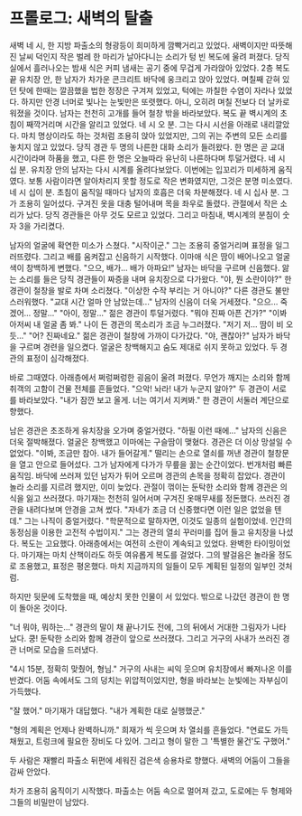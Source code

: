 # 프롤로그: 새벽의 탈출
새벽 네 시, 한 지방 파출소의 형광등이 희미하게 깜빡거리고 있었다. 새벽이지만 따뜻해진 날씨 덕인지 작은 벌레 한 마리가 날아다니는 소리가 텅 빈 복도에 울려 퍼졌다. 당직실에서 흘러나오는 밤새 식은 커피 냄새는 공기 중에 무겁게 가라앉아 있었다. 2층 복도 끝 유치장 안, 한 남자가 차가운 콘크리트 바닥에 웅크리고 앉아 있었다. 며칠째 갇혀 있던 탓에 한때는 깔끔했을 법한 정장은 구겨져 있었고, 턱에는 까칠한 수염이 자라나 있었다. 하지만 안경 너머로 빛나는 눈빛만은 또렷했다. 아니, 오히려 며칠 전보다 더 날카로워졌을 것이다.
남자는 천천히 고개를 들어 철창 밖을 바라보았다. 복도 끝 벽시계의 초침이 째깍거리며 시간을 알리고 있었다. 네 시 오 분. 그는 다시 시선을 아래로 내리깔았다. 마치 명상이라도 하는 것처럼 조용히 앉아 있었지만, 그의 귀는 주변의 모든 소리를 놓치지 않고 있었다. 당직 경관 두 명의 나른한 대화 소리가 들려왔다. 한 명은 곧 교대 시간이라며 하품을 했고, 다른 한 명은 오늘따라 유난히 나른하다며 투덜거렸다.
네 시 십 분. 유치장 안의 남자는 다시 시계를 올려다보았다. 이번에는 입꼬리가 미세하게 움직였다. 보통 사람이라면 알아차리지 못할 정도로 작은 변화였지만, 그것은 분명 미소였다.
네 시 십이 분. 초침이 움직일 때마다 남자의 호흡은 더욱 차분해졌다.
네 시 십사 분. 그가 조용히 일어섰다. 구겨진 옷을 대충 털어내며 목을 좌우로 돌렸다. 관절에서 작은 소리가 났다. 당직 경관들은 아무 것도 모르고 있었다.
그리고 마침내, 벽시계의 분침이 숫자 3을 가리켰다.

남자의 얼굴에 확연한 미소가 스쳤다. "시작이군." 그는 조용히 중얼거리며 표정을 일그러뜨렸다. 그리고 배를 움켜잡고 신음하기 시작했다. 이마애 식은 땀이 배어나오고 얼굴색이 창백하게 변했다.
"으으, 배가... 배가 아파요!" 남자는 바닥을 구르며 신음했다.
앓는 소리를 들은 당직 경관들이 짜증을 내며 유치장으로 다가왔다.
"야, 뭔 소란이야?" 한 경관이 철창을 발로 차며 소리쳤다.
"이상한 수작 부리는 거 아니야?" 다른 경관도 불만스러워했다. "교대 시간 얼마 안 남았는데..."
남자의 신음이 더욱 거세졌다. "으으... 죽겠어... 정말..."
"아이, 정말..." 젊은 경관이 투덜거렸다. "뭐야 진짜 아픈 건가?"
"이봐 아저씨 내 얼굴 좀 봐." 나이 든 경관의 목소리가 조금 누그러졌다. "저기 저... 땀이 비 오듯..."
"어? 진짜네요." 젊은 경관이 철창에 가까이 다가갔다. "야, 괜찮아?"
남자가 바닥을 구르며 경련을 일으켰다. 얼굴은 창백해지고 숨도 제대로 쉬지 못하고 있었다. 두 경관의 표정이 심각해졌다.

바로 그때였다. 아래층에서 쩌렁쩌렁한 굉음이 울려 퍼졌다. 무언가 깨지는 소리와 함께 취객의 고함이 건물 전체를 흔들었다.
"으악! 놔라! 내가 누군지 알아?"
두 경관이 서로를 바라보았다.
"내가 잠깐 보고 올게. 너는 여기서 지켜봐." 한 경관이 서둘러 계단으로 향했다.

남은 경관은 초조하게 유치장을 오가며 중얼거렸다. "하필 이런 때에..."
남자의 신음은 더욱 절박해졌다. 얼굴은 창백했고 이마에는 구슬땀이 맺혔다. 경관은 더 이상 망설일 수 없었다.
"이봐, 조금만 참아. 내가 들어갈게."
떨리는 손으로 열쇠를 꺼낸 경관이 철창문을 열고 안으로 들어섰다. 그가 남자에게 다가가 무릎을 꿇는 순간이었다.
번개처럼 빠른 움직임. 바닥에 쓰러져 있던 남자가 튀어 오르며 경관의 손목을 정확히 잡았다. 경관이 놀라 소리를 지르려 했지만, 이미 늦었다. 관절이 꺾이는 둔탁한 소리와 함께 경관은 의식을 잃고 쓰러졌다.
마기재는 천천히 일어서며 구겨진 옷매무새를 정돈했다. 쓰러진 경관을 내려다보며 안경을 고쳐 썼다.
"자네가 조금 더 신중했다면 이런 일은 없었을 텐데." 그는 나직이 중얼거렸다. "학문적으로 말하자면, 이것도 일종의 실험이었네. 인간의 동정심을 이용한 고전적 수법이지."
그는 경관의 열쇠 꾸러미를 집어 들고 유치장을 나섰다. 복도는 고요했다. 아래층에서는 여전히 소란이 계속되고 있었다. 완벽한 타이밍이었다.
마기재는 마치 산책이라도 하듯 여유롭게 복도를 걸었다. 그의 발걸음은 놀라울 정도로 조용했고, 표정은 평온했다. 마치 지금까지의 일들이 모두 계획된 일정의 일부인 것처럼.

하지만 뒷문에 도착했을 때, 예상치 못한 인물이 서 있었다. 밖으로 나갔던 경관이 한 명이 돌아온 것이다.

"너 뭐야, 뭐하는..." 경관의 말이 채 끝나기도 전에, 그의 뒤에서 거대한 그림자가 나타났다. 쿵! 둔탁한 소리와 함께 경관이 앞으로 쓰러졌다. 그리고 거구의 사내가 쓰러진 경관 너머로 모습을 드러냈다. 

"4시 15분, 정확히 맞췄어, 형님." 거구의 사내는 씨익 웃으며 유치장에서 빠져나온 이를 반겼다. 어둠 속에서도 그의 덩치는 위압적이었지만, 형을 바라보는 눈빛에는 자부심이 가득했다.

"잘 했어." 마기재가 대답했다. "내가 계획한 대로 실행했군."

"형의 계획은 언제나 완벽하니까." 희재가 씩 웃으며 차 열쇠를 흔들었다. "연료도 가득 채웠고, 트렁크에 필요한 장비도 다 있어. 그리고 형이 말한 그 '특별한 물건'도 구했어."

두 사람은 재빨리 파출소 뒤편에 세워진 검은색 승용차로 향했다. 새벽의 어둠이 그들을 감싸 안았다.

차가 조용히 움직이기 시작했다. 파출소는 어둠 속으로 멀어져 갔고, 도로에는 두 형제와 그들의 비밀만이 남았다.